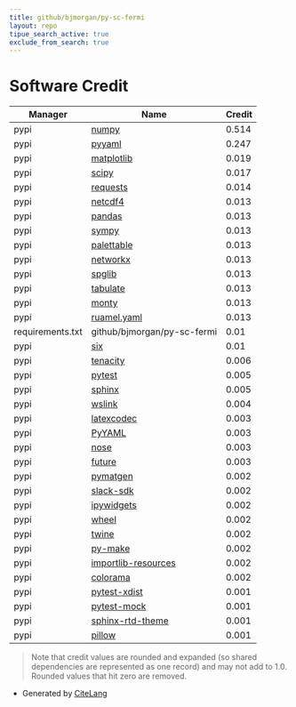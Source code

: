 ```yaml
---
title: github/bjmorgan/py-sc-fermi
layout: repo
tipue_search_active: true
exclude_from_search: true
---
```

# Software Credit

|Manager|Name|Credit|
|-------|----|------|
|pypi|[numpy](https://www.numpy.org)|0.514|
|pypi|[pyyaml](https://pyyaml.org/)|0.247|
|pypi|[matplotlib](https://pypi.org/project/matplotlib)|0.019|
|pypi|[scipy](https://www.scipy.org)|0.017|
|pypi|[requests](https://pypi.org/project/requests)|0.014|
|pypi|[netcdf4](http://github.com/Unidata/netcdf4-python)|0.013|
|pypi|[pandas](https://pandas.pydata.org)|0.013|
|pypi|[sympy](https://pypi.org/project/sympy)|0.013|
|pypi|[palettable](https://pypi.org/project/palettable)|0.013|
|pypi|[networkx](https://pypi.org/project/networkx)|0.013|
|pypi|[spglib](https://pypi.org/project/spglib)|0.013|
|pypi|[tabulate](https://pypi.org/project/tabulate)|0.013|
|pypi|[monty](https://pypi.org/project/monty)|0.013|
|pypi|[ruamel.yaml](https://pypi.org/project/ruamel.yaml)|0.013|
|requirements.txt|github/bjmorgan/py-sc-fermi|0.01|
|pypi|[six](https://pypi.org/project/six)|0.01|
|pypi|[tenacity](https://pypi.org/project/tenacity)|0.006|
|pypi|[pytest](https://pypi.org/project/pytest)|0.005|
|pypi|[sphinx](https://pypi.org/project/sphinx)|0.005|
|pypi|[wslink](https://pypi.org/project/wslink)|0.004|
|pypi|[latexcodec](https://pypi.org/project/latexcodec)|0.003|
|pypi|[PyYAML](https://pypi.org/project/PyYAML)|0.003|
|pypi|[nose](https://pypi.org/project/nose)|0.003|
|pypi|[future](https://pypi.org/project/future)|0.003|
|pypi|[pymatgen](https://pymatgen.org)|0.002|
|pypi|[slack-sdk](https://pypi.org/project/slack-sdk)|0.002|
|pypi|[ipywidgets](https://pypi.org/project/ipywidgets)|0.002|
|pypi|[wheel](https://pypi.org/project/wheel)|0.002|
|pypi|[twine](https://pypi.org/project/twine)|0.002|
|pypi|[py-make](https://pypi.org/project/py-make)|0.002|
|pypi|[importlib-resources](https://pypi.org/project/importlib-resources)|0.002|
|pypi|[colorama](https://pypi.org/project/colorama)|0.002|
|pypi|[pytest-xdist](https://pypi.org/project/pytest-xdist)|0.001|
|pypi|[pytest-mock](https://pypi.org/project/pytest-mock)|0.001|
|pypi|[sphinx-rtd-theme](https://pypi.org/project/sphinx-rtd-theme)|0.001|
|pypi|[pillow](https://pypi.org/project/pillow)|0.001|


> Note that credit values are rounded and expanded (so shared dependencies are represented as one record) and may not add to 1.0. Rounded values that hit zero are removed.


- Generated by [CiteLang](https://github.com/vsoch/citelang)
